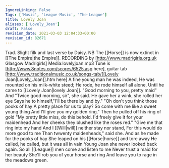 ```yaml
---
IgnoreLinking: False
Tags: ['Music', 'League-Music', 'The-League']
Title: Lovely Joan
aliases: ['Lovely_Joan']
draft: False
revision_date: 2021-03-03 12:04:33+00:00
revision_id: 82671
---
```


Trad. Slight filk and last verse by Daisy. 
NB The [[Horse]] is now extinct in [[The Empire|the Empire]].
RECORDING by [http://www.madrigirls.org.uk Glasgow Madrigirls] Media:lovelyjoan.mp3
Tune is [http://www.8notes.com/scores/6525.asp here], guitar tab [http://www.traditionalmusic.co.uk/songs-tab/[[Lovely Joan|Lovely_Joan]].htm here]
A fine young man he was indeed,
He was mounted on his milk-white steed;
He rode, he rode himself all alone,
Until he came to [[Lovely Joan|lovely Joan]].
"Good morning to you, pretty maid"
And "Twice good morning, sir", she said.
He gave her a wink, she rolled her eye
Says he to himself,"I'll be there by and by."
"Oh don't you think those pooks of hay
A pretty place for us to play?
So come with me like a sweet young thing
And I'll give you my golden ring."
Then he pulled off his ring of gold
"My pretty little miss, do this behold.
I'd freely give it for your maidenhead
And her cheeks they blushed like the roses red."
"Give me that ring into my hand
And I [[Will|will]] neither stay nor stand,
For this would do more good to me
Than twwenty maidenheads," said she.
And as he made for the pooks of hay
She leaped on his [[Horse|horse]] and tore away
He called, he called, but it was all in vain
Young Joan she never looked back again.
So all [[League]] men come and listen to me
Never trust a maid for her beauty
She'll rob you of your horse and ring
And leave you to rage in the meadows green.